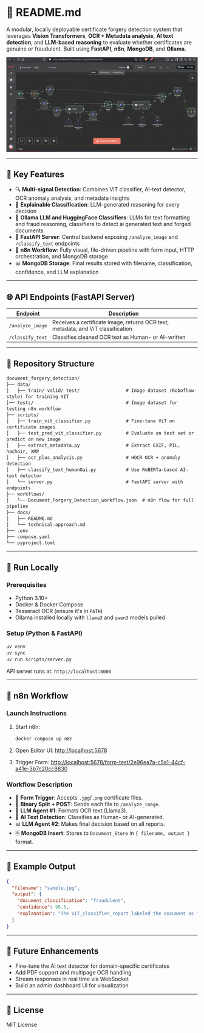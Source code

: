 # 📘 README.md

A modular, locally deployable certificate forgery detection system that leverages **Vision Transformers**, **OCR + Metadata analysis**, **AI text detection**, and **LLM-based reasoning** to evaluate whether certificates are genuine or fraudulent. Built using **FastAPI**, **n8n**, **MongoDB**, and **Ollama**.

![Workflow Diagram](forgery-workflow.png)

---

## 🚀 Key Features

* 🔍 **Multi-signal Detection**: Combines ViT classifier, AI-text detector, OCR anomaly analysis, and metadata insights
* 🤖 **Explainable Classification**: LLM-generated reasoning for every decision
* 🧠 **Ollama LLM and HuggingFace Classifiers**:  LLMs for text formatting and fraud reasoning, classifiers to detect ai generated text and forged documents 
* 🔗 **FastAPI Server**: Central backend exposing `/analyze_image` and `/classify_text` endpoints
* 📅 **n8n Workflow**: Fully visual, file-driven pipeline with form input, HTTP orchestration, and MongoDB storage
* 📊 **MongoDB Storage**: Final results stored with filename, classification, confidence, and LLM explanation

---

## 🌐 API Endpoints (FastAPI Server)

| Endpoint         | Description                                                                      |
| ---------------- | -------------------------------------------------------------------------------- |
| `/analyze_image` | Receives a certificate image, returns OCR text, metadata, and ViT classification |
| `/classify_text` | Classifies cleaned OCR text as Human- or AI-written                              |

---

## 📂 Repository Structure

```
document_forgery_detection/
├── data/
│   ├── train/ valid/ test/                 # Image dataset (Roboflow-style) for training VIT
│── tests/                                  # Image dataset for testing n8n workflow
├── scripts/
│   ├── train_vit_classifier.py             # Fine-tune ViT on certificate images
│   ├── test_pred_vit_classifier.py         # Evaluate on test set or predict on new image
│   ├── extract_metadata.py                 # Extract EXIF, PIL, hachoir, XMP
│   ├── ocr_plus_analysis.py                # HOCR OCR + anomaly detection
│   ├── classify_text_humanOai.py           # Use RoBERTa-based AI-text detector
│   └── server.py                           # FastAPI server with endpoints
├── workflows/
│   └── Document_Forgery_Detection_workflow.json  # n8n flow for full pipeline
├── docs/
│   ├── README.md
│   └── technical-approach.md
├── .env
├── compose.yaml
└── pyproject.toml
```

---

## 🧪 Run Locally

### Prerequisites

* Python 3.10+
* Docker & Docker Compose
* Tesseract OCR (ensure it's in `PATH`)
* Ollama installed locally with `llama3` and `qwen3` models pulled

### Setup (Python & FastAPI)

```bash
uv venv
uv sync
uv run scripts/server.py
```

API server runs at: `http://localhost:8000`

---

## 🔄 n8n Workflow

### Launch Instructions

1. Start n8n:

   ```bash
   docker compose up n8n
   ```

2. Open Editor UI:
   [http://localhost:5678](http://localhost:5678)

3. Trigger Form:
   [http://localhost:5678/form-test/2e96ea7a-c5a1-44cf-a41e-3b7c20cc9830](http://localhost:5678/form-test/2e96ea7a-c5a1-44cf-a41e-3b7c20cc9830)

### Workflow Description

* 📄 **Form Trigger**: Accepts `.jpg`/`.png` certificate files.
* 🥈 **Binary Split + POST**: Sends each file to `/analyze_image`.
* 🧠 **LLM Agent #1**: Formats OCR text (Llama3).
* 🤖 **AI Text Detection**: Classifies as Human- or AI-generated.
* 📊 **LLM Agent #2**: Makes final decision based on all reports.
* 🗏️ **MongoDB Insert**: Stores to `Document_Store` in `{ filename, output }` format.

---

## 🧠 Example Output

```json
{
  "filename": "sample.jpg",
  "output": {
    "document_classification": "fraudulent",
    "confidence": 95.5,
    "explanation": "The VIT_classifier_report labeled the document as fraudulent with 94.2% confidence, and the AI_detection identified it as AI-generated with 96.8% confidence. These findings strongly indicate the document is synthetic, with consistent signals across both analyses."
  }
}
```

---

## 📌 Future Enhancements

* Fine-tune the AI text detector for domain-specific certificates
* Add PDF support and multipage OCR handling
* Stream responses in real time via WebSocket
* Build an admin dashboard UI for visualization

---

## 📜 License

MIT License
